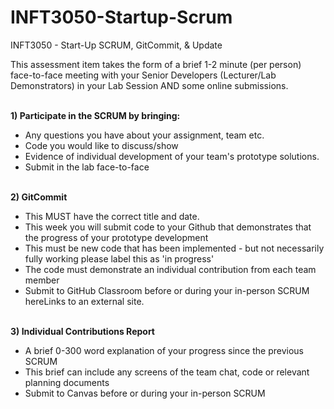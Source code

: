 # INFT3050-Startup-Scrum
INFT3050 - Start-Up SCRUM, GitCommit, &amp; Update

This assessment item takes the form of a brief 1-2 minute (per person) face-to-face meeting with your Senior Developers (Lecturer/Lab Demonstrators) in your Lab Session AND some online submissions.  <br><br>

**1) Participate in the SCRUM by bringing:**
- Any questions you have about your assignment, team etc. 
- Code you would like to discuss/show 
- Evidence of individual development of your team's prototype solutions. 
- Submit in the lab face-to-face  <br><br>

**2) GitCommit**
- This MUST have the correct title and date.
- This week you will submit code to your Github that demonstrates that the progress of your prototype development 
- This must be new code that has been implemented - but not necessarily fully working please label this as 'in progress'
- The code must demonstrate an individual contribution from each team member 
- Submit to GitHub Classroom before or during your in-person SCRUM hereLinks to an external site.  <br><br>

**3) Individual Contributions Report**
- A brief 0-300 word explanation of your progress since the previous SCRUM
- This brief can include any screens of the team chat, code or relevant planning documents
- Submit to Canvas before or during your in-person SCRUM

